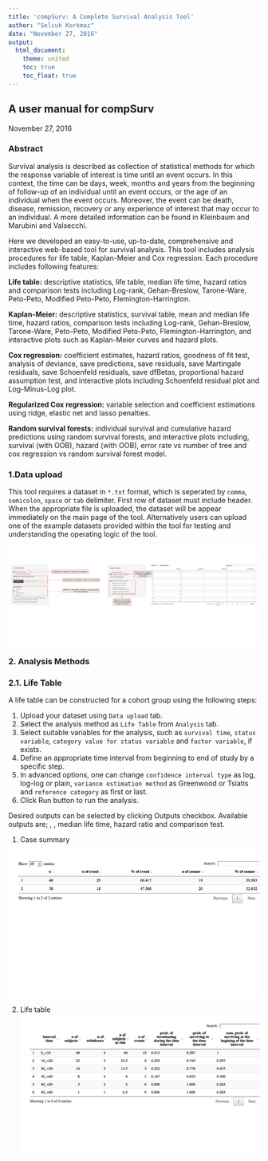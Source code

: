 ```yaml
---
title: 'compSurv: A Complete Survival Analysis Tool'
author: "Selcuk Korkmaz"
date: "November 27, 2016"
output:
  html_document:
    theme: united
    toc: true
    toc_float: true
---
```




## A user manual for compSurv

November 27, 2016

### Abstract

Survival analysis is described as collection of statistical methods for which the response variable of interest is time until an event occurs. In this context, the time can be days, week, months and years from the beginning of follow-up of an individual until an event occurs, or the age of an individual when the event occurs. Moreover, the event can be death, disease, remission, recovery or any experience of interest that may occur to an individual. A more detailed information can be found in Kleinbaum and Marubini and Valsecchi.

Here we developed an easy-to-use, up-to-date, comprehensive and interactive web-based tool for survival analysis. This tool includes analysis procedures for life table, Kaplan-Meier and Cox regression. Each procedure includes following features:

**Life table:** descriptive statistics, life table, median life time, hazard ratios and comparison tests including Log-rank, Gehan-Breslow, Tarone-Ware, Peto-Peto, Modified Peto-Peto, Flemington-Harrington.

**Kaplan-Meier:** descriptive statistics, survival table, mean and median life time, hazard ratios, comparison tests including Log-rank, Gehan-Breslow, Tarone-Ware, Peto-Peto, Modified Peto-Peto, Flemington-Harrington, and interactive plots such as Kaplan-Meier curves and hazard plots.

**Cox regression:** coefficient estimates, hazard ratios, goodness of fit test, analysis of deviance, save predictions, save residuals, save Martingale residuals, save Schoenfeld residuals, save dfBetas, proportional hazard assumption test, and interactive plots including Schoenfeld residual plot and Log-Minus-Log plot.

**Regularized Cox regression:** variable selection and coefficient estimations using ridge, elastic net and lasso penalties.

**Random survival forests:** individual survival and cumulative hazard predictions using random survival forests, and interactive plots including, survival (with OOB), hazard (with OOB), error rate vs number of tree and cox regression vs random survival forest model. 

### 1.Data upload

This tool requires a dataset in `*.txt` format, which is seperated by `comma`, `semicolon`, `space` or `tab` delimiter. First row of dataset must include header. When the appropriate file is uploaded, the dataset will be appear immediately on the main page of the tool. Alternatively users can upload one of the example datasets provided within the tool for testing and understanding the operating logic of the tool.    

<img src="images/dataUpload.pdf" alt="Drawing" align="middle" style="width:800px; height:200px;"/>

### 2. Analysis Methods

### 2.1. Life Table

A life table can be constructed for a cohort group using the following steps: 

1. Upload your dataset using `Data upload` tab.
2. Select the analysis method as `Life Table` from `Analysis` tab.
3. Select suitable variables for the analysis, such as `survival time`, `status variable`, `category value for status variable` and `factor variable`, if exists.
3. Define an appropriate time interval from beginning to end of study by a specific step.
4. In advanced options, one can change `confidence interval type` as log, log-log or plain, `variance estimation method` as Greenwood or Tsiatis and `reference category` as first or last.
5. Click Run button to run the analysis.

Desired outputs can be selected by clicking Outputs checkbox. Available outputs are; , , median life time, hazard ratio and comparison test.




1. Case summary

![plot of chunk lifeTableDescriptives](figure/lifeTableDescriptives-1.png)


2. Life table
![plot of chunk lifeTable2](figure/lifeTable2-1.png)
